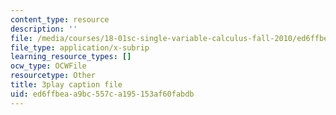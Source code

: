 ```yaml
---
content_type: resource
description: ''
file: /media/courses/18-01sc-single-variable-calculus-fall-2010/ed6ffbeaa9bc557ca195153af60fabdb_--lPz7VFnKI.vtt
file_type: application/x-subrip
learning_resource_types: []
ocw_type: OCWFile
resourcetype: Other
title: 3play caption file
uid: ed6ffbea-a9bc-557c-a195-153af60fabdb
---
```

